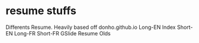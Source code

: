 # resume stuffs
Differents Resume. Heavily based off donho.github.io
Long-EN Index
Short-EN
Long-FR
Short-FR
GSlide Resume
Olds